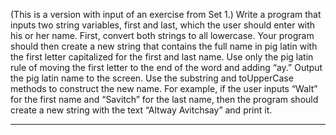 (This is a version with input of an exercise from Set 1.) Write a program that
inputs two string variables, first and last, which the user should enter with his or
her name. First, convert both strings to all lowercase. Your program should then create
a new string that contains the full name in pig latin with the first letter capitalized
for the first and last name. Use only the pig latin rule of moving the first letter to the
end of the word and adding “ay.” Output the pig latin name to the screen. Use the
substring and toUpperCase methods to construct the new name.
For example, if the user inputs “Walt” for the first name and “Savitch” for the
last name, then the program should create a new string with the text “Altway
Avitchsay” and print it.

---